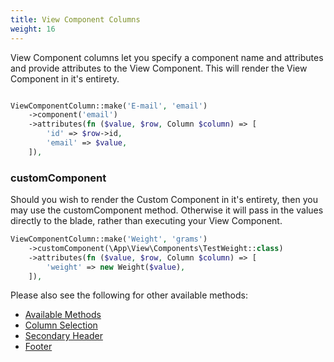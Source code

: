```yaml
---
title: View Component Columns
weight: 16
---
```


View Component columns let you specify a component name and attributes and provide attributes to the View Component.  This will render the View Component in it's entirety.

```php

ViewComponentColumn::make('E-mail', 'email')
    ->component('email')
    ->attributes(fn ($value, $row, Column $column) => [
        'id' => $row->id,
        'email' => $value,
    ]),
```

### customComponent

Should you wish to render the Custom Component in it's entirety, then you may use the customComponent method.  Otherwise it will pass in the values directly to the blade, rather than executing your View Component.

```php
ViewComponentColumn::make('Weight', 'grams')
    ->customComponent(\App\View\Components\TestWeight::class)
    ->attributes(fn ($value, $row, Column $column) => [
        'weight' => new Weight($value),
    ]),
```

Please also see the following for other available methods:

- [Available Methods](/tables/columns/available-methods)
- [Column Selection](/tables/columns/column-selection)
- [Secondary Header](/tables/columns/secondary-header)
- [Footer](/tables/columns/footer)
